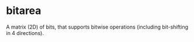 # bitarea
A matrix (2D) of bits, that supports bitwise operations (including bit-shifting in 4 directions).

